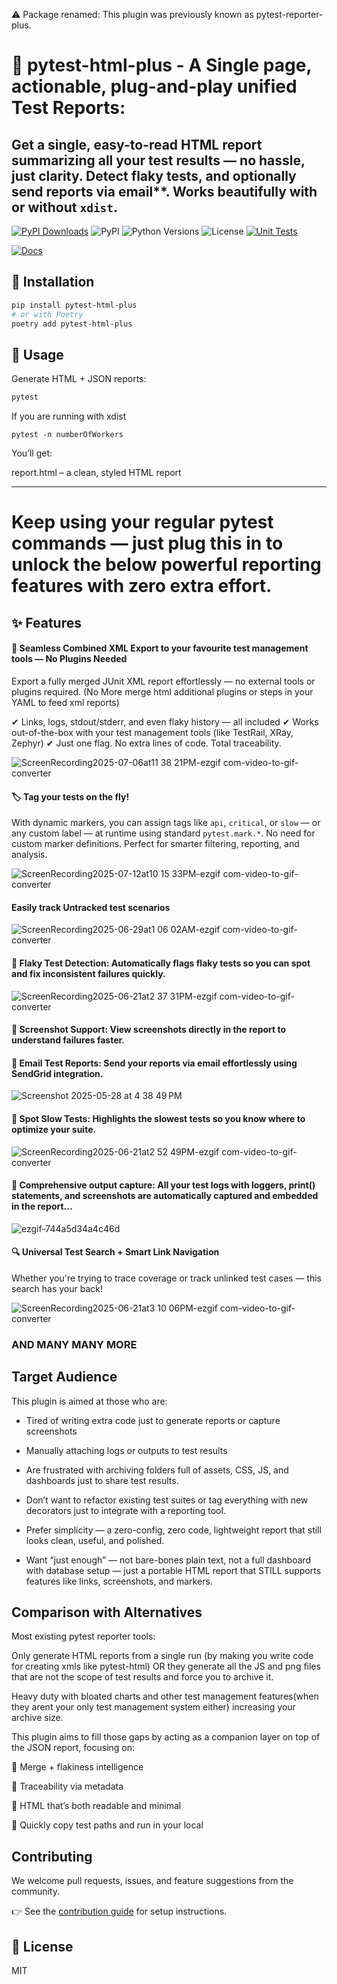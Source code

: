 ⚠️ Package renamed: This plugin was previously known as pytest-reporter-plus.

# 🧪 pytest-html-plus - A Single page, actionable, plug-and-play unified Test Reports:

## Get a single, easy-to-read HTML report summarizing all your test results — no hassle, just clarity. Detect **flaky tests**, and optionally send reports via email**. Works beautifully with or without `xdist`.
[![PyPI Downloads](https://static.pepy.tech/badge/pytest-reporter-plus)](https://pepy.tech/projects/pytest-reporter-plus) ![PyPI](https://img.shields.io/pypi/v/pytest-html-plus) ![Python Versions](https://img.shields.io/pypi/pyversions/pytest-html-plus)  ![License](https://img.shields.io/pypi/l/pytest-html-plus)  [![Unit Tests](https://github.com/reach2jeyan/pytest-report-plus/actions/workflows/unit-test.yml/badge.svg)](https://github.com/reach2jeyan/pytest-report-plus/actions/workflows/unit-test.yml)

[![Docs](https://img.shields.io/badge/docs-online-blue)](https://pytest-html-plus.readthedocs.io/en/latest/index.html)


## 🚀 Installation

```bash
pip install pytest-html-plus
# or with Poetry
poetry add pytest-html-plus
```

## 🧾 Usage

Generate HTML + JSON reports:

```bash
pytest
```

If you are running with xdist

```commandline
pytest -n numberOfWorkers
```

You’ll get:

report.html – a clean, styled HTML report

---

# Keep using your regular pytest commands — just plug this in to unlock the below powerful reporting features with zero extra effort.

## ✨ Features

#### 🧩 Seamless Combined XML Export to your favourite test management tools — No Plugins Needed
Export a fully merged JUnit XML report effortlessly — no external tools or plugins required. (No More merge html additional plugins or steps in your YAML to feed xml reports)

✔ Links, logs, stdout/stderr, and even flaky history — all included
✔ Works out-of-the-box with your test management tools (like TestRail, XRay, Zephyr)
✔ Just one flag. No extra lines of code. Total traceability.


![ScreenRecording2025-07-06at11 38 21PM-ezgif com-video-to-gif-converter](https://github.com/user-attachments/assets/02da5cc9-7ef5-4a3a-a475-88907964a9c6)

#### 🏷️ Tag your tests on the fly!
With dynamic markers, you can assign tags like `api`, `critical`, or `slow` — or any custom label — at runtime using standard `pytest.mark.*`.
No need for custom marker definitions. Perfect for smarter filtering, reporting, and analysis.

![ScreenRecording2025-07-12at10 15 33PM-ezgif com-video-to-gif-converter](https://github.com/user-attachments/assets/f000388f-cdbc-418d-829b-a54309b8ffc4)


#### Easily track Untracked test scenarios

![ScreenRecording2025-06-29at1 06 02AM-ezgif com-video-to-gif-converter](https://github.com/user-attachments/assets/af40622f-f548-44a5-982b-344c74a65e13)


#### 🔄 Flaky Test Detection: Automatically flags flaky tests so you can spot and fix inconsistent failures quickly.

![ScreenRecording2025-06-21at2 37 31PM-ezgif com-video-to-gif-converter](https://github.com/user-attachments/assets/90f694bf-189c-45e1-8e1d-7acd2a975f91)

#### 📸 Screenshot Support: View screenshots directly in the report to understand failures faster.

#### 📧 Email Test Reports: Send your reports via email effortlessly using SendGrid integration.

![Screenshot 2025-05-28 at 4 38 49 PM](https://github.com/user-attachments/assets/3f40e206-5dfd-45e9-a511-4dd206cf3318)

#### 🐢 Spot Slow Tests: Highlights the slowest tests so you know where to optimize your suite.

![ScreenRecording2025-06-21at2 52 49PM-ezgif com-video-to-gif-converter](https://github.com/user-attachments/assets/b9760927-7c67-4bbf-b03d-e13964c727ee)

#### 📝 Comprehensive output capture: All your test logs with loggers, print() statements, and screenshots are automatically captured and embedded in the report...

![ezgif-744a5d34a4c46d](https://github.com/user-attachments/assets/209cd2c0-d33b-48ec-b58b-8c8991ce35be)


#### 🔍 Universal Test Search + Smart Link Navigation

Whether you're trying to trace coverage or track unlinked test cases — this search has your back!

![ScreenRecording2025-06-21at3 10 06PM-ezgif com-video-to-gif-converter](https://github.com/user-attachments/assets/f81c9a81-f98d-4151-ad7a-c1184cd199eb)


### AND MANY MANY MORE

## Target Audience

This plugin is aimed at those who are:

- Tired of writing extra code just to generate reports or capture screenshots

- Manually attaching logs or outputs to test results

- Are frustrated with archiving folders full of assets, CSS, JS, and dashboards just to share test results.

- Don’t want to refactor existing test suites or tag everything with new decorators just to integrate with a reporting tool.

- Prefer simplicity — a zero-config, zero code, lightweight report that still looks clean, useful, and polished.

- Want “just enough” — not bare-bones plain text, not a full dashboard with database setup — just a portable HTML report that STILL supports features like links, screenshots, and markers.


## Comparison with Alternatives
Most existing pytest reporter tools:

Only generate HTML reports from a single run  (by making you write code for creating xmls like pytest-html) OR they generate all the JS and png files that are not the scope of test results and force you to archive it.

Heavy duty with bloated charts and other test management features(when they arent your only test management system either) increasing your archive size.

This plugin aims to fill those gaps by acting as a companion layer on top of the JSON report, focusing on:

🔄 Merge + flakiness intelligence

🔗 Traceability via metadata

🧼 HTML that’s both readable and minimal

🧼 Quickly copy test paths and run in your local

## Contributing

We welcome pull requests, issues, and feature suggestions from the community.

👉 See the [contribution guide](https://pytest-html-plus.readthedocs.io/en/latest/contributing.html) for setup instructions.

## 📜 License

MIT
